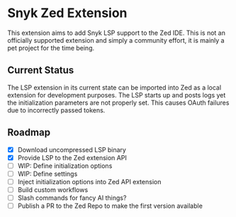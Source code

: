 # Snyk Zed Extension

This extension aims to add Snyk LSP support to the Zed IDE.
This is not an officially supported extension and simply a community effort, it is mainly a pet project for the time being.

## Current Status
The LSP extension in its current state can be imported into Zed as a local extension for development purposes. The LSP starts up and posts logs yet the initialization parameters are not properly set. This causes OAuth failures due to incorrectly passed tokens.

## Roadmap
- [x] Download uncompressed LSP binary
- [x] Provide LSP to the Zed extension API
- [ ] WIP: Define initialization options
- [ ] WIP: Define settings
- [ ] Inject initialization options into Zed API extension
- [ ] Build custom workflows
- [ ] Slash commands for fancy AI things? 
- [ ] Publish a PR to the Zed Repo to make the first version available
